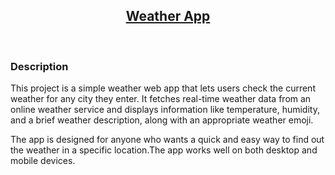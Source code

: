 <h2 align="center"><u>Weather App</u></h2>
<br>
</p>

### Description
This project is a simple weather web app that lets users check the current weather for any city they enter. It fetches real-time weather data from an online weather service and displays information like temperature, humidity, and a brief weather description, along with an appropriate weather emoji.

The app is designed for anyone who wants a quick and easy way to find out the weather in a specific location.The app works well on both desktop and mobile devices.

